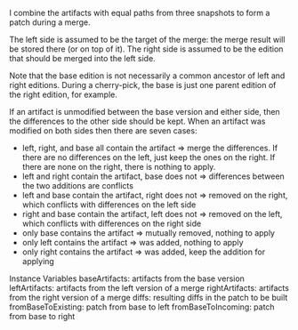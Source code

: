 I combine the artifacts with equal paths from three snapshots to form a patch during a merge.

The left side is assumed to be the target of the merge: the merge result will be stored there (or on top of it). The right side is assumed to be the edition that should be merged into the left side.

Note that the base edition is not necessarily a common ancestor of left and right editions.
During a cherry-pick, the base is just one parent edition of the right edition, for example.

If an artifact is unmodified between the base version and either side, then the differences to the other side should be kept.
When an artifact was modified on both sides then there are seven cases:
- left, right, and base all contain the artifact => merge the differences. If there are no differences on the left, just keep the ones on the right. If there are none on the right, there is nothing to apply.
- left and right contain the artifact, base does not => differences between the two additions are conflicts
- left and base contain the artifact, right does not => removed on the right, which conflicts with differences on the left side
- right and base contain the artifact, left does not => removed on the left, which conflicts with differences on the right side
- only base contains the artifact => mutually removed, nothing to apply
- only left contains the artifact => was added, nothing to apply
- only right contains the artifact => was added, keep the addition for applying

Instance Variables
	baseArtifacts:		<Dictionary> artifacts from the base version
	leftArtifacts:		<Dictionary> artifacts from the left version of a merge
	rightArtifacts:		<Dictionary> artifacts from the right version of a merge
	diffs:		<Dictionary> resulting diffs in the patch to be built
	fromBaseToExisting:		<SquotPatch> patch from base to left
	fromBaseToIncoming:		<SquotPatch> patch from base to right
